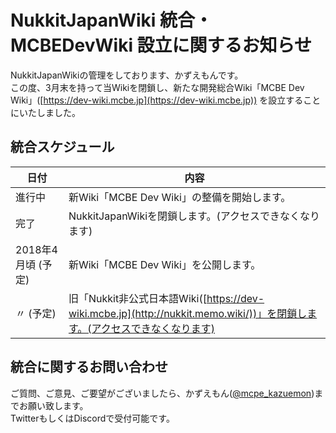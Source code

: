 # NukkitJapanWiki 統合・MCBEDevWiki 設立に関するお知らせ

NukkitJapanWikiの管理をしております、かずえもんです。  
この度、3月末を持って当Wikiを閉鎖し、新たな開発総合Wiki「MCBE Dev Wiki」([https://dev-wiki.mcbe.jp](https://dev-wiki.mcbe.jp)) を設立することにいたしました。  

## 統合スケジュール

| 日付 | 内容 |
| --- | --- |
| 進行中 | 新Wiki「MCBE Dev Wiki」の整備を開始します。 |
| 完了 | NukkitJapanWikiを閉鎖します。(アクセスできなくなります)  |
| 2018年4月頃 (予定) | 新Wiki「MCBE Dev Wiki」を公開します。 |
| 〃 (予定) | 旧「Nukkit非公式日本語Wiki([https://dev-wiki.mcbe.jp](http://nukkit.memo.wiki/))」を閉鎖します。(アクセスできなくなります)  |

## 統合に関するお問い合わせ

ご質問、ご意見、ご要望がございましたら、かずえもん([@mcpe_kazuemon](https://twitter.com/mcpe_kazuemon))までお願い致します。  
TwitterもしくはDiscordで受付可能です。
